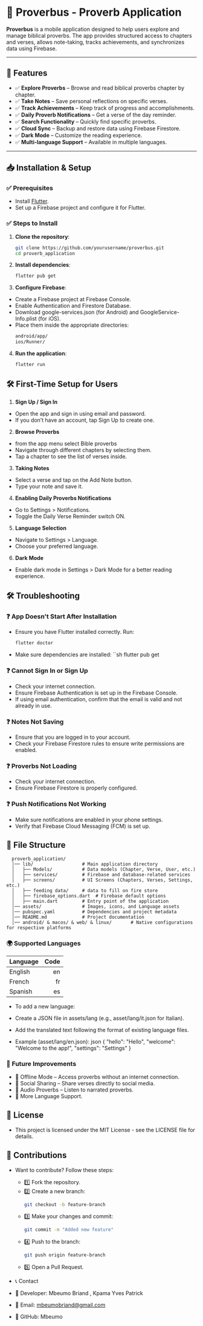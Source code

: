 # 📖 Proverbus - Proverb Application

**Proverbus** is a mobile application designed to help users explore and manage biblical proverbs. The app provides structured access to chapters and verses, allows note-taking, tracks achievements, and synchronizes data using Firebase.

---

## 🚀 Features

- ✅ **Explore Proverbs** – Browse and read biblical proverbs chapter by chapter.
- ✅ **Take Notes** – Save personal reflections on specific verses.
- ✅ **Track Achievements** – Keep track of progress and accomplishments.
- ✅ **Daily Proverb Notifications** – Get a verse of the day reminder.
- ✅ **Search Functionality** – Quickly find specific proverbs.
- ✅ **Cloud Sync** – Backup and restore data using Firebase Firestore.
- ✅ **Dark Mode** – Customize the reading experience.
- ✅ **Multi-language Support** – Available in multiple languages.

---

## 📥 Installation & Setup

### ✅ Prerequisites

- Install [Flutter](https://flutter.dev/docs/get-started/install).
- Set up a Firebase project and configure it for Flutter.

### ✅ Steps to Install

1. **Clone the repository**:
   ```sh
   git clone https://github.com/yourusername/proverbus.git
   cd proverb_application
2. **Install dependencies**:
   ```sh
   flutter pub get
3. **Configure Firebase**:
- Create a Firebase project at Firebase Console.
- Enable Authentication and Firestore Database.
- Download google-services.json (for Android) and GoogleService-Info.plist (for iOS).
- Place them inside the appropriate directories:
    ```sh
   android/app/
   ios/Runner/
4. **Run the application**:
   ```sh
   flutter run
## 🛠️ First-Time Setup for Users
1. **Sign Up / Sign In**
- Open the app and sign in using email and password.
- If you don’t have an account, tap Sign Up to create one.
2. **Browse Proverbs**
- from the app menu select Bible proverbs
- Navigate through different chapters by selecting them.
- Tap a chapter to see the list of verses inside.
3. **Taking Notes**
- Select a verse and tap on the Add Note button.
- Type your note and save it.
4. **Enabling Daily Proverbs Notifications**
- Go to Settings > Notifications.
- Toggle the Daily Verse Reminder switch ON.
5. **Language Selection**
- Navigate to Settings > Language.
- Choose your preferred language.
6. **Dark Mode**
- Enable dark mode in Settings > Dark Mode for a better reading experience.
## 🛠️ Troubleshooting
### ❓ App Doesn't Start After Installation
- Ensure you have Flutter installed correctly. Run:
    ```sh
    flutter doctor
- Make sure dependencies are installed:
  ``sh
  flutter pub get
### ❓ Cannot Sign In or Sign Up
- Check your internet connection.
- Ensure Firebase Authentication is set up in the Firebase Console.
- If using email authentication, confirm that the email is valid and not already in use.
### ❓ Notes Not Saving
- Ensure that you are logged in to your account.
- Check your Firebase Firestore rules to ensure write permissions are enabled.
### ❓ Proverbs Not Loading
- Check your internet connection.
- Ensure Firebase Firestore is properly configured.
### ❓ Push Notifications Not Working
- Make sure notifications are enabled in your phone settings.
- Verify that Firebase Cloud Messaging (FCM) is set up.
## 📂 File Structure
      proverb_application/
      │── lib/                  # Main application directory  
      │   ├── Models/           # Data models (Chapter, Verse, User, etc.)  
      │   ├── services/         # Firebase and database-related services  
      │   ├── screens/          # UI Screens (Chapters, Verses, Settings, etc.)  
      │   ├── feeding data/     # data to fill on fire store
      │   ├── firebase_options.dart  # Firebase default options
      │   ├── main.dart         # Entry point of the application  
      │── assets/               # Images, icons, and Language assets  
      │── pubspec.yaml          # Dependencies and project metadata  
      │── README.md             # Project documentation  
      │── android/ & macos/ & web/ & linux/       # Native configurations for respective platforms  
### 🌍 Supported Languages
| Language |         Code | 
| :----------- |-------------:| 
| English | en |
| French| fr|
|Spanish|es|
 - To add a new language:
 - Create a JSON file in assets/lang (e.g., asset/lang/it.json for Italian).
 - Add the translated text following the format of existing language files.

 - Example (asset/lang/en.json):
     json
     {
     "hello": "Hello",
     "welcome": "Welcome to the app!",
     "settings": "Settings"
     }
 ### 🔧 Future Improvements
 - 📌 Offline Mode – Access proverbs without an internet connection.
 - 📌 Social Sharing – Share verses directly to social media.
 - 📌 Audio Proverbs – Listen to narrated proverbs.
 - 📌 More Language Support.

## 📜 License
- This project is licensed under the MIT License - see the LICENSE file for details.

## 🙌 Contributions
- Want to contribute? Follow these steps:
    - 1️⃣ Fork the repository.
    - 2️⃣ Create a new branch:
        ```sh
        git checkout -b feature-branch
    - 3️⃣ Make your changes and commit:
        ```sh
        git commit -m "Added new feature"
    - 4️⃣ Push to the branch:
        ```sh
        git push origin feature-branch
    - 5️⃣ Open a Pull Request.

- 📞 Contact
- 📌 Developer: Mbeumo Briand , Kpama Yves Patrick
- 📌 Email: mbeumobriand@gmail.com
- 📌 GitHub: Mbeumo


